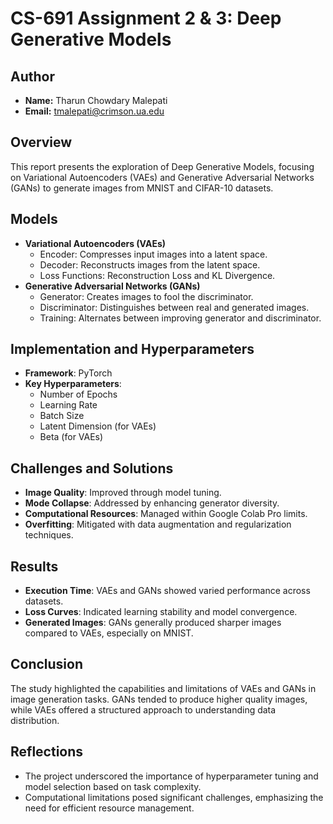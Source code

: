 # CS-691 Assignment 2 & 3: Deep Generative Models

## Author
- **Name:** Tharun Chowdary Malepati
- **Email:** tmalepati@crimson.ua.edu

## Overview
This report presents the exploration of Deep Generative Models, focusing on Variational Autoencoders (VAEs) and Generative Adversarial Networks (GANs) to generate images from MNIST and CIFAR-10 datasets.

## Models
- **Variational Autoencoders (VAEs)**
  - Encoder: Compresses input images into a latent space.
  - Decoder: Reconstructs images from the latent space.
  - Loss Functions: Reconstruction Loss and KL Divergence.
- **Generative Adversarial Networks (GANs)**
  - Generator: Creates images to fool the discriminator.
  - Discriminator: Distinguishes between real and generated images.
  - Training: Alternates between improving generator and discriminator.

## Implementation and Hyperparameters
- **Framework**: PyTorch
- **Key Hyperparameters**:
  - Number of Epochs
  - Learning Rate
  - Batch Size
  - Latent Dimension (for VAEs)
  - Beta (for VAEs)

## Challenges and Solutions
- **Image Quality**: Improved through model tuning.
- **Mode Collapse**: Addressed by enhancing generator diversity.
- **Computational Resources**: Managed within Google Colab Pro limits.
- **Overfitting**: Mitigated with data augmentation and regularization techniques.

## Results
- **Execution Time**: VAEs and GANs showed varied performance across datasets.
- **Loss Curves**: Indicated learning stability and model convergence.
- **Generated Images**: GANs generally produced sharper images compared to VAEs, especially on MNIST.

## Conclusion
The study highlighted the capabilities and limitations of VAEs and GANs in image generation tasks. GANs tended to produce higher quality images, while VAEs offered a structured approach to understanding data distribution.

## Reflections
- The project underscored the importance of hyperparameter tuning and model selection based on task complexity.
- Computational limitations posed significant challenges, emphasizing the need for efficient resource management.
